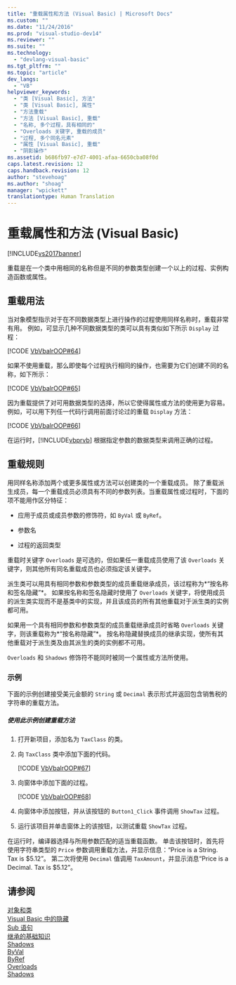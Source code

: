 ```yaml
---
title: "重载属性和方法 (Visual Basic) | Microsoft Docs"
ms.custom: ""
ms.date: "11/24/2016"
ms.prod: "visual-studio-dev14"
ms.reviewer: ""
ms.suite: ""
ms.technology: 
  - "devlang-visual-basic"
ms.tgt_pltfrm: ""
ms.topic: "article"
dev_langs: 
  - "VB"
helpviewer_keywords: 
  - "类 [Visual Basic], 方法"
  - "类 [Visual Basic], 属性"
  - "方法重载"
  - "方法 [Visual Basic], 重载"
  - "名称, 多个过程，具有相同的"
  - "Overloads 关键字, 重载的成员"
  - "过程, 多个同名元素"
  - "属性 [Visual Basic], 重载"
  - "阴影操作"
ms.assetid: b686fb97-e7d7-4001-afaa-6650cba08f0d
caps.latest.revision: 12
caps.handback.revision: 12
author: "stevehoag"
ms.author: "shoag"
manager: "wpickett"
translationtype: Human Translation
---
```

# 重载属性和方法 (Visual Basic)
[!INCLUDE[vs2017banner](../../../../csharp/includes/vs2017banner.md)]

重载是在一个类中用相同的名称但是不同的参数类型创建一个以上的过程、实例构造函数或属性。  
  
## 重载用法  
 当对象模型指示对于在不同数据类型上进行操作的过程使用同样名称时，重载非常有用。  例如，可显示几种不同数据类型的类可以具有类似如下所示 `Display` 过程：  
  
 [!CODE [VbVbalrOOP#64](../CodeSnippet/VS_Snippets_VBCSharp/VbVbalrOOP#64)]  
  
 如果不使用重载，那么即使每个过程执行相同的操作，也需要为它们创建不同的名称，如下所示：  
  
 [!CODE [VbVbalrOOP#65](../CodeSnippet/VS_Snippets_VBCSharp/VbVbalrOOP#65)]  
  
 因为重载提供了对可用数据类型的选择，所以它使得属性或方法的使用更为容易。  例如，可以用下列任一代码行调用前面讨论过的重载 `Display` 方法：  
  
 [!CODE [VbVbalrOOP#66](../CodeSnippet/VS_Snippets_VBCSharp/VbVbalrOOP#66)]  
  
 在运行时，[!INCLUDE[vbprvb](../../../../csharp/programming-guide/concepts/linq/includes/vbprvb_md.md)] 根据指定参数的数据类型来调用正确的过程。  
  
## 重载规则  
 用同样名称添加两个或更多属性或方法可以创建类的一个重载成员。  除了重载派生成员，每一个重载成员必须具有不同的参数列表。当重载属性或过程时，下面的项不能用作区分特征：  
  
-   应用于成员或成员参数的修饰符，如 `ByVal` 或 `ByRef`。  
  
-   参数名  
  
-   过程的返回类型  
  
 重载时关键字 `Overloads` 是可选的，但如果任一重载成员使用了该 `Overloads` 关键字，则其他所有同名重载成员也必须指定该关键字。  
  
 派生类可以用具有相同参数和参数类型的成员重载继承成员，该过程称为*“按名称和签名隐藏”*。  如果按名称和签名隐藏时使用了 `Overloads` 关键字，将使用成员的派生类实现而不是基类中的实现，并且该成员的所有其他重载对于派生类的实例都可用。  
  
 如果用一个具有相同参数和参数类型的成员重载继承成员时省略 `Overloads` 关键字，则该重载称为*“按名称隐藏”*。  按名称隐藏替换成员的继承实现，使所有其他重载对于派生类及由其派生的类的实例都不可用。  
  
 `Overloads` 和 `Shadows` 修饰符不能同时被同一个属性或方法所使用。  
  
### 示例  
 下面的示例创建接受美元金额的 `String` 或 `Decimal` 表示形式并返回包含销售税的字符串的重载方法。  
  
##### 使用此示例创建重载方法  
  
1.  打开新项目，添加名为 `TaxClass` 的类。  
  
2.  向 `TaxClass` 类中添加下面的代码。  
  
     [!CODE [VbVbalrOOP#67](../CodeSnippet/VS_Snippets_VBCSharp/VbVbalrOOP#67)]  
  
3.  向窗体中添加下面的过程。  
  
     [!CODE [VbVbalrOOP#68](../CodeSnippet/VS_Snippets_VBCSharp/VbVbalrOOP#68)]  
  
4.  向窗体中添加按钮，并从该按钮的 `Button1_Click` 事件调用 `ShowTax` 过程。  
  
5.  运行该项目并单击窗体上的该按钮，以测试重载 `ShowTax` 过程。  
  
 在运行时，编译器选择与所用参数匹配的适当重载函数。  单击该按钮时，首先将使用字符串类型的 `Price` 参数调用重载方法，并显示信息：“Price is a String.  Tax is $5.12”。  第二次将使用 `Decimal` 值调用 `TaxAmount`，并显示消息“Price is a Decimal.  Tax is $5.12”。  
  
## 请参阅  
 [对象和类](../../../../visual-basic/programming-guide/language-features/objects-and-classes/index.md)   
 [Visual Basic 中的隐藏](../../../../visual-basic/programming-guide/language-features/declared-elements/shadowing.md)   
 [Sub 语句](../../../../visual-basic/language-reference/statements/sub-statement.md)   
 [继承的基础知识](../../../../visual-basic/programming-guide/language-features/objects-and-classes/inheritance-basics.md)   
 [Shadows](../../../../visual-basic/language-reference/modifiers/shadows.md)   
 [ByVal](../../../../visual-basic/language-reference/modifiers/byval.md)   
 [ByRef](../../../../visual-basic/language-reference/modifiers/byref.md)   
 [Overloads](../../../../visual-basic/language-reference/modifiers/overloads.md)   
 [Shadows](../../../../visual-basic/language-reference/modifiers/shadows.md)